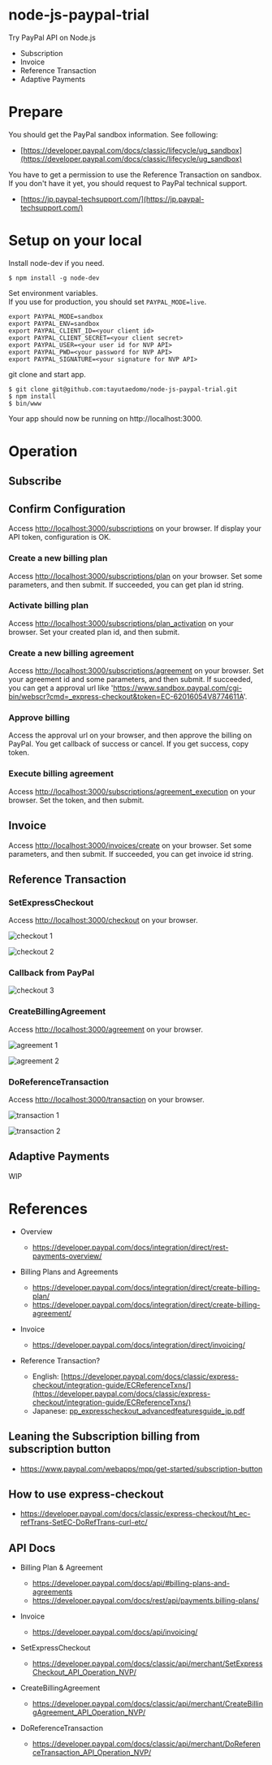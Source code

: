# node-js-paypal-trial
Try PayPal API on Node.js

- Subscription
- Invoice
- Reference Transaction
- Adaptive Payments


# Prepare
You should get the PayPal sandbox information. See following:
- [https://developer.paypal.com/docs/classic/lifecycle/ug_sandbox](https://developer.paypal.com/docs/classic/lifecycle/ug_sandbox)

You have to get a permission to use the Reference Transaction on sandbox.
If you don't have it yet, you should request to PayPal technical support.
- [https://jp.paypal-techsupport.com/](https://jp.paypal-techsupport.com/)


# Setup on your local
Install node-dev if you need.
```
$ npm install -g node-dev
```

Set environment variables.  
If you use for production, you should set `PAYPAL_MODE=live`.
```
export PAYPAL_MODE=sandbox
export PAYPAL_ENV=sandbox
export PAYPAL_CLIENT_ID=<your client id>
export PAYPAL_CLIENT_SECRET=<your client secret>
export PAYPAL_USER=<your user id for NVP API>
export PAYPAL_PWD=<your password for NVP API>
export PAYPAL_SIGNATURE=<your signature for NVP API>
```

git clone and start app.
```
$ git clone git@github.com:tayutaedomo/node-js-paypal-trial.git
$ npm install
$ bin/www
```
Your app should now be running on http://localhost:3000.


# Operation
## Subscribe
## Confirm Configuration
Access [http://localhost:3000/subscriptions](http://localhost:3000/subscriptions) on your browser.
If display your API token, configuration is OK.


### Create a new billing plan
Access [http://localhost:3000/subscriptions/plan](http://localhost:3000/subscriptions/plan) on your browser.
Set some parameters, and then submit.
If succeeded, you can get plan id string.

### Activate billing plan
Access [http://localhost:3000/subscriptions/plan_activation](http://localhost:3000/subscriptions/plan_activation) on your browser.
Set your created plan id, and then submit.

### Create a new billing agreement
Access [http://localhost:3000/subscriptions/agreement](http://localhost:3000/subscriptions/agreement) on your browser.
Set your agreement id and some parameters, and then submit.
If succeeded, you can get a approval url like 'https://www.sandbox.paypal.com/cgi-bin/webscr?cmd=_express-checkout&token=EC-62016054V8774611A'.

### Approve billing
Access the approval url on your browser, and then approve the billing on PayPal.
You get callback of success or cancel.
If you get success, copy token.

### Execute billing agreement
Access [http://localhost:3000/subscriptions/agreement_execution](http://localhost:3000/subscriptions/agreement_execution) on your browser.
Set the token, and then submit.


## Invoice 
Access [http://localhost:3000/invoices/create](http://localhost:3000/invoices/create) on your browser.
Set some parameters, and then submit.
If succeeded, you can get invoice id string.


## Reference Transaction
### SetExpressCheckout
Access [http://localhost:3000/checkout](http://localhost:3000/checkout) on your browser.

![checkout 1](https://raw.githubusercontent.com/tayutaedomo/node-paypal-reference-transaction/images/public/images/2016-06-08_capture_checkout_1.png)

![checkout 2](https://raw.githubusercontent.com/tayutaedomo/node-paypal-reference-transaction/images/public/images/2016-06-08_capture_checkout_2.png)


### Callback from PayPal
![checkout 3](https://raw.githubusercontent.com/tayutaedomo/node-paypal-reference-transaction/images/public/images/2016-06-08_capture_checkout_3.png)


### CreateBillingAgreement
Access [http://localhost:3000/agreement](http://localhost:3000/agreement) on your browser.

![agreement 1](https://raw.githubusercontent.com/tayutaedomo/node-paypal-reference-transaction/images/public/images/2016-06-08_capture_agreement_1.png)

![agreement 2](https://raw.githubusercontent.com/tayutaedomo/node-paypal-reference-transaction/images/public/images/2016-06-08_capture_agreement_2.png)


### DoReferenceTransaction
Access [http://localhost:3000/transaction](http://localhost:3000/transaction) on your browser.

![transaction 1](https://raw.githubusercontent.com/tayutaedomo/node-paypal-reference-transaction/images/public/images/2016-06-08_capture_transaction_1.png)

![transaction 2](https://raw.githubusercontent.com/tayutaedomo/node-paypal-reference-transaction/images/public/images/2016-06-08_capture_transaction_2.png)


## Adaptive Payments
WIP


# References
- Overview
  - https://developer.paypal.com/docs/integration/direct/rest-payments-overview/

- Billing Plans and Agreements
  - https://developer.paypal.com/docs/integration/direct/create-billing-plan/
  - https://developer.paypal.com/docs/integration/direct/create-billing-agreement/

- Invoice
  - https://developer.paypal.com/docs/integration/direct/invoicing/

- Reference Transaction?
  - English: [https://developer.paypal.com/docs/classic/express-checkout/integration-guide/ECReferenceTxns/](https://developer.paypal.com/docs/classic/express-checkout/integration-guide/ECReferenceTxns/)
  - Japanese: [pp_expresscheckout_advancedfeaturesguide_jp.pdf](https://www.paypalobjects.com/webstatic/ja_JP/developer/docs/pdf/pp_expresscheckout_advancedfeaturesguide_jp.pdf)


## Leaning the Subscription billing from subscription button
- https://www.paypal.com/webapps/mpp/get-started/subscription-button


## How to use express-checkout
- https://developer.paypal.com/docs/classic/express-checkout/ht_ec-refTrans-SetEC-DoRefTrans-curl-etc/


## API Docs
- Billing Plan & Agreement
  - https://developer.paypal.com/docs/api/#billing-plans-and-agreements
  - https://developer.paypal.com/docs/rest/api/payments.billing-plans/

- Invoice
  - https://developer.paypal.com/docs/api/invoicing/

- SetExpressCheckout
  - https://developer.paypal.com/docs/classic/api/merchant/SetExpressCheckout_API_Operation_NVP/

- CreateBillingAgreement
  - https://developer.paypal.com/docs/classic/api/merchant/CreateBillingAgreement_API_Operation_NVP/

- DoReferenceTransaction
  - https://developer.paypal.com/docs/classic/api/merchant/DoReferenceTransaction_API_Operation_NVP/

